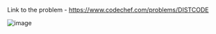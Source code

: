 Link to the problem - https://www.codechef.com/problems/DISTCODE


![image](https://github.com/Haleshot/Competitive-Programming/assets/57552973/6ed977a6-c1d6-4999-9328-af3f1a5b795b)
